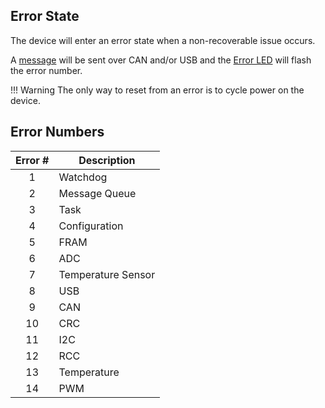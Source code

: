 
## Error State

The device will enter an error state when a non-recoverable issue occurs.

A [message](./can.md#messages) will be sent over CAN and/or USB and the [Error LED](./leds.md#e---error) will flash the error number. 

!!! Warning
    The only way to reset from an error is to cycle power on the device. 

## Error Numbers

| Error #       | Description        |
|:-------------:|--------------------|
| 1             | Watchdog           |
| 2             | Message Queue      |
| 3             | Task               |
| 4             | Configuration      |
| 5             | FRAM               |
| 6             | ADC                |
| 7             | Temperature Sensor |
| 8             | USB                |
| 9             | CAN                |
| 10            | CRC                |
| 11            | I2C                |
| 12            | RCC                |
| 13            | Temperature        |
| 14            | PWM                |